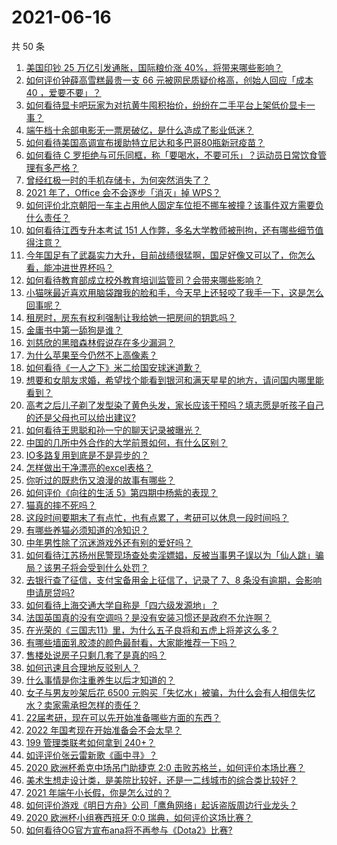 # 2021-06-16

共 50 条

<!-- BEGIN -->
<!-- 最后更新时间 Wed Jun 16 2021 00:07:59 GMT+0800 (China Standard Time) -->

1. [美国印钞 25 万亿引发通胀，国际粮价涨 40%，将带来哪些影响？](https://www.zhihu.com/question/464253751)
2. [如何评价钟薛高雪糕最贵一支 66 元被网民质疑价格高，创始人回应「成本 40
   ，爱要不要」？](https://www.zhihu.com/question/465157262)
3. [如何看待显卡吧玩家为对抗黄牛囤积抬价，纷纷在二手平台上架低价显卡一事？](https://www.zhihu.com/question/464735756)
4. [端午档十余部电影无一票房破亿，是什么造成了影业低迷？](https://www.zhihu.com/question/465092815)
5. [如何看待美国高调宣布援助特立尼达和多巴哥80瓶新冠疫苗？](https://www.zhihu.com/question/465072169)
6. [如何看待 C
   罗拒绝与可乐同框，称「要喝水，不要可乐」？运动员日常饮食管理有多严格？](https://www.zhihu.com/question/465112331)
7. [曾经红极一时的手机存储卡，为何突然消失了？](https://www.zhihu.com/question/379697777)
8. [2021 年了，Office 会不会逐步「消灭」掉 WPS？](https://www.zhihu.com/question/460028327)
9. [如何评价北京朝阳一车主占用他人固定车位拒不挪车被撞？该事件双方需要负什么责任？](https://www.zhihu.com/question/465097829)
10. [如何看待江西专升本考试 151
    人作弊，多名大学教师被刑拘，还有哪些细节值得注意？](https://www.zhihu.com/question/465076235)
11. [今年国足有了武磊实力大升，目前战绩很猛啊，国足好像又可以了，你怎么看，能冲进世界杯吗？](https://www.zhihu.com/question/464598980)
12. [如何看待教育部成立校外教育培训监管司？会带来哪些影响？](https://www.zhihu.com/question/465193204)
13. [小猫咪最近喜欢用脑袋蹭我的脸和手，今天早上还轻咬了我手一下，这是怎么回事呢？](https://www.zhihu.com/question/464003051)
14. [租房时，房东有权利强制让我给她一把房间的钥匙吗？](https://www.zhihu.com/question/462612155)
15. [金庸书中第一舔狗是谁？](https://www.zhihu.com/question/464912057)
16. [刘慈欣的黑暗森林假说存在多少漏洞？](https://www.zhihu.com/question/451440009)
17. [为什么苹果至今仍然不上高像素？](https://www.zhihu.com/question/464657256)
18. [如何看待《一人之下》米二给国安球迷道歉？](https://www.zhihu.com/question/465110855)
19. [想要和女朋友求婚，希望找个能看到银河和满天星星的地方，请问国内哪里能看到？](https://www.zhihu.com/question/453392696)
20. [高考之后儿子剃了发型染了黄色头发，家长应该干预吗？填志愿是听孩子自己的还是父母也可以给出建议?](https://www.zhihu.com/question/464569384)
21. [如何看待王思聪和孙一宁的聊天记录被曝光？](https://www.zhihu.com/question/465160470)
22. [中国的几所中外合作的大学前景如何，有什么区别？](https://www.zhihu.com/question/291415035)
23. [IO多路复用到底是不是异步的？](https://www.zhihu.com/question/59975081)
24. [怎样做出干净漂亮的excel表格？](https://www.zhihu.com/question/21287244)
25. [你听过的既悲伤又浪漫的故事有哪些？](https://www.zhihu.com/question/26437791)
26. [如何评价《向往的生活 5》第四期中杨紫的表现？](https://www.zhihu.com/question/459467558)
27. [猫真的摔不死吗？](https://www.zhihu.com/question/19978294)
28. [这段时间要期末了有点忙，也有点累了，考研可以休息一段时间吗？](https://www.zhihu.com/question/464096874)
29. [有哪些养猫必须知道的冷知识？](https://www.zhihu.com/question/428891310)
30. [中年男性除了沉迷游戏外还有别的爱好吗？](https://www.zhihu.com/question/459226864)
31. [如何看待江苏扬州民警现场查处卖淫嫖娼，反被当事男子误以为「仙人跳」骗局？该男子将会受到什么处罚？](https://www.zhihu.com/question/464879487)
32. [去银行查了征信，支付宝备用金上征信了，记录了 7、8
    条没有逾期，会影响申请房贷吗?](https://www.zhihu.com/question/401757959)
33. [如何看待上海交通大学自称是「四六级发源地」？](https://www.zhihu.com/question/464806294)
34. [法国英国真的没有空调吗？是没有安装习惯还是政府不允许啊？](https://www.zhihu.com/question/48716799)
35. [在光荣的《三国志11》里，为什么五子良将和五虎上将差这么多？](https://www.zhihu.com/question/329658518)
36. [有哪些墙面乳胶漆的颜色最耐看，大家能推荐一下吗？](https://www.zhihu.com/question/266901539)
37. [售楼处说房子只剩几套了是真的吗？](https://www.zhihu.com/question/460961867)
38. [如何迅速且合理地反驳别人？](https://www.zhihu.com/question/21995841)
39. [什么事情是你注重养生以后才知道的？](https://www.zhihu.com/question/451372641)
40. [女子与男友吵架后花 6500
    元购买「失忆水」被骗，为什么会有人相信失忆水？卖家需承担怎样的责任？](https://www.zhihu.com/question/465082372)
41. [22届考研，现在可以先开始准备哪些方面的东西？](https://www.zhihu.com/question/364876645)
42. [2022 年国考现在开始准备会不会太早？](https://www.zhihu.com/question/444676802)
43. [199 管理类联考如何拿到 240+？](https://www.zhihu.com/question/61541247)
44. [如评评价张云雷新歌《画中寻》？](https://www.zhihu.com/question/465107627)
45. [2020 欧洲杯希克中场吊门助捷克 2:0
    击败苏格兰，如何评价本场比赛？](https://www.zhihu.com/question/464977163)
46. [美术生想走设计类，是美院比较好，还是一二线城市的综合类比较好？](https://www.zhihu.com/question/462891421)
47. [2021 年端午小长假，你是怎么过的？](https://www.zhihu.com/question/464547029)
48. [如何评价游戏《明日方舟》公司「鹰角网络」起诉盗版周边行业龙头？](https://www.zhihu.com/question/427884535)
49. [2020 欧洲杯小组赛西班牙 0:0 瑞典，如何评价这场比赛？](https://www.zhihu.com/question/465057552)
50. [如何看待OG官方宣布ana将不再参与《Dota2》比赛?](https://www.zhihu.com/question/465058089)

<!-- END -->
